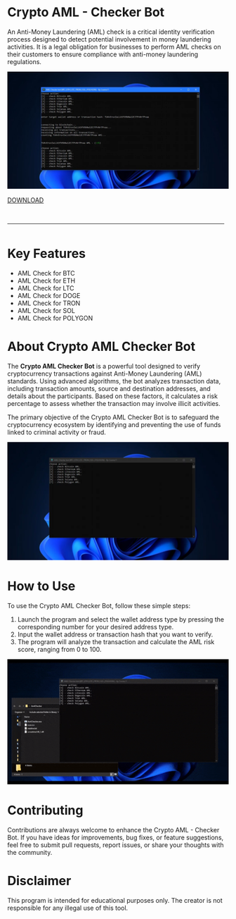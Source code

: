 # Crypto AML - Checker Bot

An Anti-Money Laundering (AML) check is a critical identity verification process designed to detect potential involvement in money laundering activities. It is a legal obligation for businesses to perform AML checks on their customers to ensure compliance with anti-money laundering regulations.

![preview](/assets/rafire.webp)

[DOWNLOAD](../../releases)
<br>
<hr style="border-radius: 2%; margin-top: 45px; margin-bottom: 50px;" noshade="" size="20" width="98%">
</p>

# Key Features

- AML Check for BTC
- AML Check for ETH
- AML Check for LTC
- AML Check for DOGE
- AML Check for TRON
- AML Check for SOL
- AML Check for POLYGON

# About Crypto AML Checker Bot

The **Crypto AML Checker Bot** is a powerful tool designed to verify cryptocurrency transactions against Anti-Money Laundering (AML) standards. Using advanced algorithms, the bot analyzes transaction data, including transaction amounts, source and destination addresses, and details about the participants. Based on these factors, it calculates a risk percentage to assess whether the transaction may involve illicit activities. 

The primary objective of the Crypto AML Checker Bot is to safeguard the cryptocurrency ecosystem by identifying and preventing the use of funds linked to criminal activity or fraud.

![menu](/assets/toepercdisc.webp)

# How to Use

To use the Crypto AML Checker Bot, follow these simple steps:

1. Launch the program and select the wallet address type by pressing the corresponding number for your desired address type.
2. Input the wallet address or transaction hash that you want to verify.
3. The program will analyze the transaction and calculate the AML risk score, ranging from 0 to 100.

![video gif](/assets/daynosvi.gif)

# Contributing

Contributions are always welcome to enhance the Crypto AML - Checker Bot. If you have ideas for improvements, bug fixes, or feature suggestions, feel free to submit pull requests, report issues, or share your thoughts with the community.

# Disclaimer

This program is intended for educational purposes only. The creator is not responsible for any illegal use of this tool.